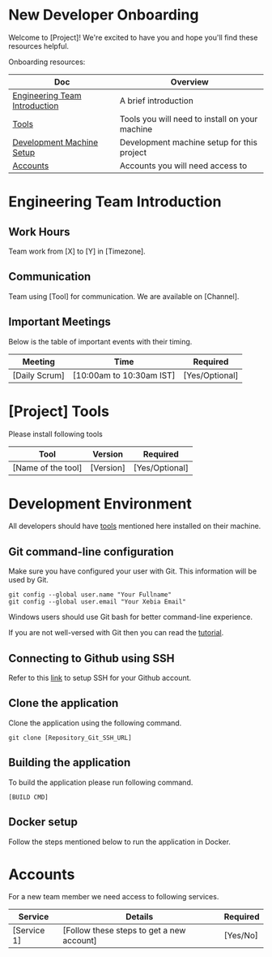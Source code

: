 # New Developer Onboarding

Welcome to [Project]! We're excited to have you and hope you'll find these resources helpful.

Onboarding resources:

| Doc | Overview |
|--|--|
| [Engineering Team Introduction](#engineering-team-introduction) | A brief introduction |
| [Tools](#project-tools) | Tools you will need to install on your machine |
| [Development Machine Setup](#development-environment) | Development machine setup for this project |
| [Accounts](#accounts) | Accounts you will need access to |


# Engineering Team Introduction

## Work Hours

Team work from [X] to [Y] in [Timezone].

## Communication

Team using [Tool] for communication. We are available on [Channel].

## Important Meetings

Below is the table of important events with their timing.

| Meeting       | Time                     | Required       |
| ------------- | ------------------------ | -------------- |
| [Daily Scrum] | [10:00am to 10:30am IST] | [Yes/Optional] |

# [Project] Tools

Please install following tools

| Tool               | Version   | Required       |
| ------------------ | --------- | -------------- |
| [Name of the tool] | [Version] | [Yes/Optional] |

# Development Environment

All developers should have [tools](./01-tools) mentioned here installed on their machine.

## Git command-line configuration

Make sure you have configured your user with Git. This information will be used by Git.

```
git config --global user.name "Your Fullname"
git config --global user.email "Your Xebia Email"
```

Windows users should use Git bash for better command-line experience.

If you are not well-versed with Git then you can read the [tutorial](https://github.com/shekhargulati/git-the-missing-tutorial).

## Connecting to Github using SSH

Refer to this [link](https://docs.github.com/en/free-pro-team@latest/github/authenticating-to-github/connecting-to-github-with-ssh) to setup SSH for your Github account.

## Clone the application

Clone the application using the following command.

```
git clone [Repository_Git_SSH_URL]
```

## Building the application

To build the application please run following command.

```
[BUILD CMD]
```

## Docker setup

Follow the steps mentioned below to run the application in Docker.

# Accounts

For a new team member we need access to following services.

| Service     | Details                                   | Required |
| ----------- | ----------------------------------------- | -------- |
| [Service 1] | [Follow these steps to get a new account] | [Yes/No] |

